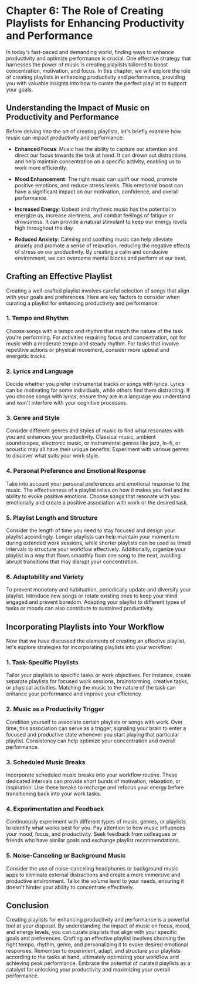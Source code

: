 Chapter 6: The Role of Creating Playlists for Enhancing Productivity and Performance
====================================================================================

In today's fast-paced and demanding world, finding ways to enhance productivity and optimize performance is crucial. One effective strategy that harnesses the power of music is creating playlists tailored to boost concentration, motivation, and focus. In this chapter, we will explore the role of creating playlists in enhancing productivity and performance, providing you with valuable insights into how to curate the perfect playlist to support your goals.

Understanding the Impact of Music on Productivity and Performance
-----------------------------------------------------------------

Before delving into the art of creating playlists, let's briefly examine how music can impact productivity and performance:

* **Enhanced Focus**: Music has the ability to capture our attention and direct our focus towards the task at hand. It can drown out distractions and help maintain concentration on a specific activity, enabling us to work more efficiently.

* **Mood Enhancement**: The right music can uplift our mood, promote positive emotions, and reduce stress levels. This emotional boost can have a significant impact on our motivation, confidence, and overall performance.

* **Increased Energy**: Upbeat and rhythmic music has the potential to energize us, increase alertness, and combat feelings of fatigue or drowsiness. It can provide a natural stimulant to keep our energy levels high throughout the day.

* **Reduced Anxiety**: Calming and soothing music can help alleviate anxiety and promote a sense of relaxation, reducing the negative effects of stress on our productivity. By creating a calm and conducive environment, we can overcome mental blocks and perform at our best.

Crafting an Effective Playlist
------------------------------

Creating a well-crafted playlist involves careful selection of songs that align with your goals and preferences. Here are key factors to consider when curating a playlist for enhancing productivity and performance:

### 1. Tempo and Rhythm

Choose songs with a tempo and rhythm that match the nature of the task you're performing. For activities requiring focus and concentration, opt for music with a moderate tempo and steady rhythm. For tasks that involve repetitive actions or physical movement, consider more upbeat and energetic tracks.

### 2. Lyrics and Language

Decide whether you prefer instrumental tracks or songs with lyrics. Lyrics can be motivating for some individuals, while others find them distracting. If you choose songs with lyrics, ensure they are in a language you understand and won't interfere with your cognitive processes.

### 3. Genre and Style

Consider different genres and styles of music to find what resonates with you and enhances your productivity. Classical music, ambient soundscapes, electronic music, or instrumental genres like jazz, lo-fi, or acoustic may all have their unique benefits. Experiment with various genres to discover what suits your work style.

### 4. Personal Preference and Emotional Response

Take into account your personal preferences and emotional response to the music. The effectiveness of a playlist relies on how it makes you feel and its ability to evoke positive emotions. Choose songs that resonate with you emotionally and create a positive association with work or the desired task.

### 5. Playlist Length and Structure

Consider the length of time you need to stay focused and design your playlist accordingly. Longer playlists can help maintain your momentum during extended work sessions, while shorter playlists can be used as timed intervals to structure your workflow effectively. Additionally, organize your playlist in a way that flows smoothly from one song to the next, avoiding abrupt transitions that may disrupt your concentration.

### 6. Adaptability and Variety

To prevent monotony and habituation, periodically update and diversify your playlist. Introduce new songs or rotate existing ones to keep your mind engaged and prevent boredom. Adapting your playlist to different types of tasks or moods can also contribute to sustained productivity.

Incorporating Playlists into Your Workflow
------------------------------------------

Now that we have discussed the elements of creating an effective playlist, let's explore strategies for incorporating playlists into your workflow:

### 1. Task-Specific Playlists

Tailor your playlists to specific tasks or work objectives. For instance, create separate playlists for focused work sessions, brainstorming, creative tasks, or physical activities. Matching the music to the nature of the task can enhance your performance and improve your efficiency.

### 2. Music as a Productivity Trigger

Condition yourself to associate certain playlists or songs with work. Over time, this association can serve as a trigger, signaling your brain to enter a focused and productive state whenever you start playing that particular playlist. Consistency can help optimize your concentration and overall performance.

### 3. Scheduled Music Breaks

Incorporate scheduled music breaks into your workflow routine. These dedicated intervals can provide short bursts of motivation, relaxation, or inspiration. Use these breaks to recharge and refocus your energy before transitioning back into your work tasks.

### 4. Experimentation and Feedback

Continuously experiment with different types of music, genres, or playlists to identify what works best for you. Pay attention to how music influences your mood, focus, and productivity. Seek feedback from colleagues or friends who have similar goals and exchange playlist recommendations.

### 5. Noise-Canceling or Background Music

Consider the use of noise-canceling headphones or background music apps to eliminate external distractions and create a more immersive and productive environment. Tailor the volume level to your needs, ensuring it doesn't hinder your ability to concentrate effectively.

Conclusion
----------

Creating playlists for enhancing productivity and performance is a powerful tool at your disposal. By understanding the impact of music on focus, mood, and energy levels, you can curate playlists that align with your specific goals and preferences. Crafting an effective playlist involves choosing the right tempo, rhythm, genre, and personalizing it to evoke desired emotional responses. Remember to experiment, adapt, and structure your playlists according to the tasks at hand, ultimately optimizing your workflow and achieving peak performance. Embrace the potential of curated playlists as a catalyst for unlocking your productivity and maximizing your overall performance.
